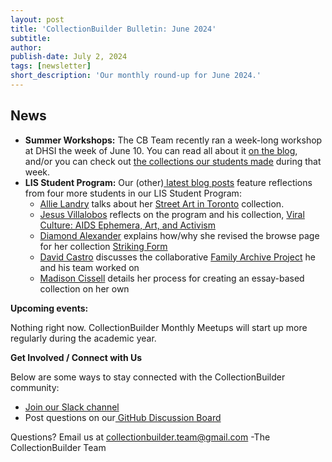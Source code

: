 ```yaml
---
layout: post
title: 'CollectionBuilder Bulletin: June 2024'
subtitle:
author: 
publish-date: July 2, 2024
tags: [newsletter]
short_description: 'Our monthly round-up for June 2024.'
---
```


## News

- **Summer Workshops:** The CB Team recently ran a week-long workshop at DHSI the week of June 10. You can read all about it [on the blog](https://collectionbuilder.github.io/2024-06-27-dhsi-2024/), and/or you can check out [the collections our students made](https://collectionbuilder.github.io/dhsi2024-share/) during that week. 
- **LIS Student Program:** Our (other)[ latest blog posts](https://collectionbuilder.github.io/blog/) feature reflections from four more students in our LIS Student Program:
    * [Allie Landry](https://collectionbuilder.github.io/2024-06-03-student-reflection-allie-landry/) talks about her [Street Art in Toronto](https://collectionbuilder-lis.github.io/toronto-street-art/) collection.
    * [Jesus Villalobos](https://collectionbuilder.github.io/2024-06-21-student-reflection-jesus-villalobos/) reflects on the program and his collection, [Viral Culture: AIDS Ephemera, Art, and Activism](https://collectionbuilder-lis.github.io/viral-culture/)  
    * [Diamond Alexander](https://collectionbuilder.github.io/2024-06-24-student-reflection-diamond-alexander/) explains how/why she revised the browse page for her collection [Striking Form](https://collectionbuilder-lis.github.io/striking-form/)
    * [David Castro](https://collectionbuilder.github.io/2024-06-27-student-reflection-david-castro/) discusses the collaborative [Family Archive Project](https://collectionbuilder-lis.github.io/family-archive-project/) he and his team worked on
    * [Madison Cissell](https://collectionbuilder.github.io/2024-06-27-student-reflection-madison-cissell/) details her process for creating an essay-based collection on her own

**Upcoming events:**

Nothing right now. CollectionBuilder Monthly Meetups will start up more regularly during the academic year.

**Get Involved / Connect with Us**

Below are some ways to stay connected with the CollectionBuilder community:

* [Join our Slack channel](https://forms.gle/GVb7STSWyq2tto3NA)
* Post questions on our[ GitHub Discussion Board](https://github.com/orgs/CollectionBuilder/discussions)

Questions? Email us at <collectionbuilder.team@gmail.com>
-The CollectionBuilder Team
